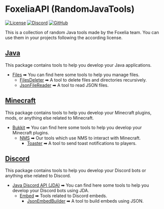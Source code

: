 # FoxeliaAPI (RandomJavaTools)

[![License](https://img.shields.io/badge/License-CC%20BY--SA%204.0-lightgrey.svg)](https://creativecommons.org/licenses/by-sa/4.0/)
[![Discord](https://img.shields.io/discord/341897164642975756?color=blue&label=Discord)](https://discord.foxelia.fr/)
[![GitHub](https://img.shields.io/github/stars/FoxeliaFR/RandomJavaTools?style=social)](https://github.com/FoxeliaFR/RandomJavaTools)

This is a collection of random Java tools made by the Foxelia team. You can use them in your projects following the according license.

## [Java](foxapi-core/src/fr/foxelia/tools/java)

This package contains tools to help you develop your Java applications.

* [Files](foxapi-core/src/fr/foxelia/tools/java/files) ➡ You can find here some tools to help you manage files.
    * [FilesDeleter](foxapi-core/src/fr/foxelia/tools/java/files/deleter) ➡ A tool to delete files and directories recursively.
    * [JsonFileReader](foxapi-core/src/fr/foxelia/tools/java/files/json/reader) ➡ A tool to read JSON files.

## [Minecraft](foxapi-core/src/fr/foxelia/tools/minecraft)

This package contains tools to help you develop your Minecraft plugins, mods, or anything else related to Minecraft.

* [Bukkit](foxapi-core/src/fr/foxelia/tools/minecraft/bukkit) ➡ You can find here some tools to help you develop your Minecraft plugins.
    * [NMS](foxapi-core/src/fr/foxelia/tools/minecraft/bukkit/nms) ➡ Our tools which use NMS to interact with Minecraft.
        * [Toaster](foxapi-core/src/fr/foxelia/tools/minecraft/bukkit/nms/toast) ➡ A tool to send toast notifications to players.

## [Discord](foxapi-core/src/fr/foxelia/tools/discord)

This package contains tools to help you develop your Discord bots or anything else related to Discord.

* [Java Discord API (JDA)](foxapi-core/src/fr/foxelia/tools/discord/jda) ➡ You can find here some tools to help you develop your Discord bots using JDA.
    * [Embed](foxapi-core/src/fr/foxelia/tools/discord/jda/embed) ➡ Tools related to Discord embeds.
        * [JsonEmbedBuilder](foxapi-core/src/fr/foxelia/tools/discord/jda/embed/json) ➡ A tool to build embeds using JSON.